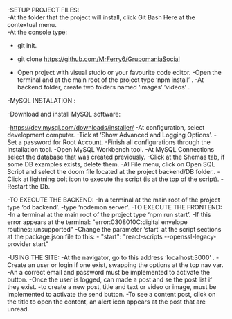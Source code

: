 -SETUP PROJECT FILES:  
-At the folder that the project will install, click Git Bash Here at the contextual menu.  
-At the console type:  
-  git init.  

- git clone https://github.com/MrFerry6/GrupomaniaSocial  

- Open project with visual studio or your favourite code editor.
-Open the terminal and at the main root of the project type ‘npm install’ .
-At backend folder, create two folders named ‘images’ ’videos’ .

-MySQL INSTALATION :

-Download and install MySQL software:

-https://dev.mysql.com/downloads/installer/
-At configuration, select development computer.
-Tick at ‘Show Advanced and Logging Options’.
-Set a password for Root Account.
-Finish all configurations through the Installation tool.
-Open MySQL Workbench tool.
-At MySQL Connections select the database that was created previously.
-Click at the Shemas tab, if some DB examples exists, delete them.
-Al File menu, click on Open SQL Script and select  the doom file located at the project backend/DB folder..
-Click at lightning bolt icon to execute the script (is at the top of the script).
-Restart the Db. 

-TO EXECUTE THE BACKEND:
-In a terminal at the main root of the project type ‘cd backend’.
-type ‘nodemon server’.
-TO EXECUTE THE FRONTEND:
-In a terminal at the main root of the project type ‘npm run start’.
-If this error appears at the terminal: 
 "error:0308010C:digital envelope routines::unsupported"
-Change the parameter ‘start’ at the script sections at the package.json file to this:
	- "start": "react-scripts --openssl-legacy-provider start"

-USING THE SITE:
-At the navigator, go to this address ‘localhost:3000’ .
-Create an user or login if one exist, swapping the options at the top nav var.
-An a correct email and password must be implemented to activate the button.
-Once the user is logged,  can made a post and se the post list if they exist.
-to create a new post, title and text or video or image, must be implemented to activate the send button.
-To see a content post, click on the title to open the content, an alert icon appears at the post that are unread.



